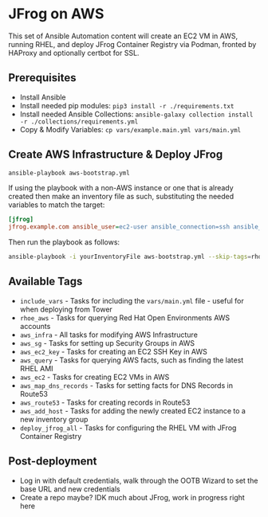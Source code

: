 # JFrog on AWS

This set of Ansible Automation content will create an EC2 VM in AWS, running RHEL, and deploy JFrog Container Registry via Podman, fronted by HAProxy and optionally certbot for SSL.

## Prerequisites

- Install Ansible
- Install needed pip modules: `pip3 install -r ./requirements.txt`
- Install needed Ansible Collections: `ansible-galaxy collection install -r ./collections/requirements.yml`
- Copy & Modify Variables: `cp vars/example.main.yml vars/main.yml`

## Create AWS Infrastructure & Deploy JFrog

```bash
ansible-playbook aws-bootstrap.yml
```

If using the playbook with a non-AWS instance or one that is already created then make an inventory file as such, substituting the needed variables to match the target:

```ini
[jfrog]
jfrog.example.com ansible_user=ec2-user ansible_connection=ssh ansible_ssh_common_args='-o StrictHostKeyChecking=no' ansible_python_interpreter='/usr/libexec/platform-python' ansible_ssh_private_key_file="~/.ssh/id_rsa" base_domain="example.com" env_email_owner="you@example.com"
```

Then run the playbook as follows:

```bash
ansible-playbook -i yourInventoryFile aws-bootstrap.yml --skip-tags=rhoe_aws,aws_infra
```

## Available Tags

- `include_vars` - Tasks for including the `vars/main.yml` file - useful for when deploying from Tower
- `rhoe_aws` - Tasks for querying Red Hat Open Environments AWS accounts
- `aws_infra` - All tasks for modifying AWS Infrastructure
- `aws_sg` - Tasks for setting up Security Groups in AWS
- `aws_ec2_key` - Tasks for creating an EC2 SSH Key in AWS
- `aws_query` - Tasks for querying AWS facts, such as finding the latest RHEL AMI
- `aws_ec2` - Tasks for creating EC2 VMs in AWS
- `aws_map_dns_records` - Tasks for setting facts for DNS Records in Route53
- `aws_route53` - Tasks for creating records in Route53
- `aws_add_host` - Tasks for adding the newly created EC2 instance to a new inventory group
- `deploy_jfrog_all` - Tasks for configuring the RHEL VM with JFrog Container Registry

## Post-deployment

- Log in with default credentials, walk through the OOTB Wizard to set the base URL and new credentials
- Create a repo maybe?  IDK much about JFrog, work in progress right here